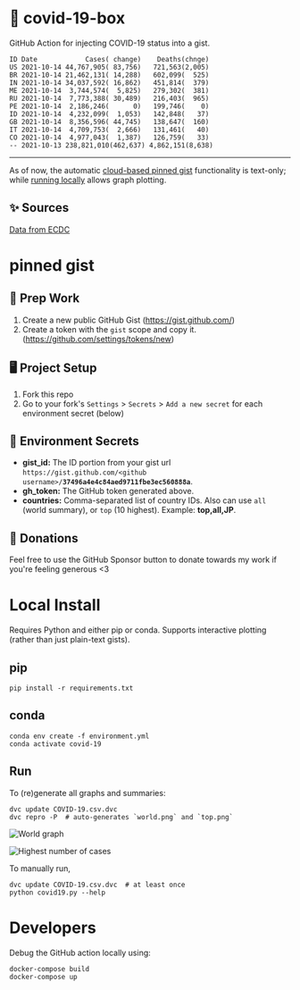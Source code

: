 # 🏥 covid-19-box

GitHub Action for injecting COVID-19 status into a gist.

```
ID Date            Cases( change)    Deaths(chnge)
US 2021-10-14 44,767,905( 83,756)   721,563(2,005)
BR 2021-10-14 21,462,131( 14,288)   602,099(  525)
IN 2021-10-14 34,037,592( 16,862)   451,814(  379)
ME 2021-10-14  3,744,574(  5,825)   279,302(  381)
RU 2021-10-14  7,773,388( 30,489)   216,403(  965)
PE 2021-10-14  2,186,246(      0)   199,746(    0)
ID 2021-10-14  4,232,099(  1,053)   142,848(   37)
GB 2021-10-14  8,356,596( 44,745)   138,647(  160)
IT 2021-10-14  4,709,753(  2,666)   131,461(   40)
CO 2021-10-14  4,977,043(  1,387)   126,759(   33)
-- 2021-10-13 238,821,010(462,637) 4,862,151(8,638)
```

---

As of now, the automatic [cloud-based pinned gist](#pinned-gist) functionality is text-only;
while [running locally](#local-install) allows graph plotting.

## ✨ Sources

[Data from ECDC](https://www.ecdc.europa.eu/en/publications-data/download-todays-data-geographic-distribution-covid-19-cases-worldwide)

# pinned gist

## 🎒 Prep Work
1. Create a new public GitHub Gist (https://gist.github.com/)
1. Create a token with the `gist` scope and copy it. (https://github.com/settings/tokens/new)

## 🖥 Project Setup
1. Fork this repo
1. Go to your fork's `Settings` > `Secrets` > `Add a new secret` for each environment secret (below)

## 🤫 Environment Secrets
- **gist_id:** The ID portion from your gist url `https://gist.github.com/<github username>/`**`37496a4e4c84aed9711fbe3ec560888a`**.
- **gh_token:** The GitHub token generated above.
- **countries:** Comma-separated list of country IDs. Also can use `all` (world summary), or `top` (10 highest). Example: **top,all,JP**.

## 💸 Donations

Feel free to use the GitHub Sponsor button to donate towards my work if you're feeling generous <3

# Local Install

Requires Python and either pip or conda. Supports interactive plotting (rather than just plain-text gists).

## pip

```
pip install -r requirements.txt
```

## conda

```
conda env create -f environment.yml
conda activate covid-19
```

## Run

To (re)generate all graphs and summaries:

```
dvc update COVID-19.csv.dvc
dvc repro -P  # auto-generates `world.png` and `top.png`
```

![World graph](world.png)

![Highest number of cases](top.png)

To manually run,

```
dvc update COVID-19.csv.dvc  # at least once
python covid19.py --help
```

# Developers

Debug the GitHub action locally using:

```
docker-compose build
docker-compose up
```
